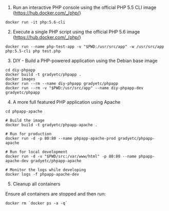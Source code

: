 
1. Run an interactive PHP console using the official PHP 5.5 CLI image (https://hub.docker.com/_/php/)

```
docker run -it php:5.6-cli
```

2. Execute a single PHP script using the official PHP 5.6 image (https://hub.docker.com/_/php/)

```
docker run --name php-test-app -v "$PWD:/usr/src/app" -w /usr/src/app php:5.5-cli php test.php
```

3. DIY - Build a PHP-powered application using the Debian base image

```
cd diy-phpapp
docker build -t gradyetc/phpapp .
docker images
docker run --rm --name diy-phpapp gradyetc/phpapp
docker run --rm -v "$PWD:/usr/src/app" --name diy-phpapp-dev gradyetc/phpapp
```

4. A more full featured PHP application using Apache

```
cd phpapp-apache

# Build the image
docker build -t gradyetc/phpapp-apache .

# Run for production
docker run -d -p 80:80 --name phpapp-apache-prod gradyetc/phpapp-apache

# Run for local development
docker run -d -v "$PWD/src:/var/www/html" -p 80:80 --name phpapp-apache-dev gradyetc/phpapp-apache

# Monitor the logs while developing
docker logs -f phpapp-apache-dev
```

5. Cleanup all containers

Ensure all containers are stopped and then run:

```
docker rm `docker ps -a -q`
```
